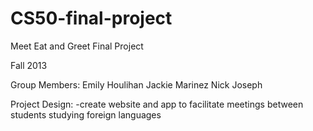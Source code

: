 CS50-final-project
==================

Meet Eat and Greet Final Project

Fall 2013

Group Members:
	Emily Houlihan
	Jackie Marinez
	Nick Joseph

Project Design:
	-create website and app to facilitate meetings between students studying foreign languages
	